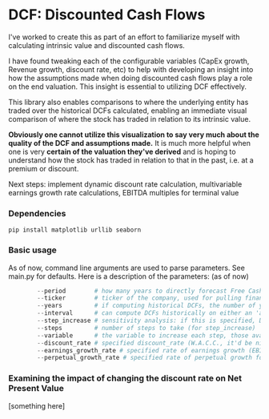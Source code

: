 # DCF: Discounted Cash Flows

I've worked to create this as part of an effort to familiarize myself with calculating intrinsic value and discounted cash flows. 

I have found tweaking each of the configurable variables (CapEx growth, Revenue growth, discount rate, etc) to help with developing an insight into how the assumptions made when doing discounted cash flows play a role on the end valuation. This insight is essential to utilizing DCF effectively.

This library also enables comparisons to where the underlying entity has traded over the historical DCFs calculated, enabling an immediate visual comparison of where the stock has traded in relation to its intrinsic value.

**Obviously one cannot utilize this visualization to say very much about the quality of the DCF and assumptions made.** It is much more helpful when one is very __certain of the valuation they've derived__ and is hoping to understand how the stock has traded in relation to that in the past, i.e. at a premium or discount.

Next steps: implement dynamic discount rate calculation, multivariable earnings growth rate calculations, EBITDA multiples for terminal value

### Dependencies

```pip install matplotlib urllib seaborn```

### Basic usage

As of now, command line arguments are used to parse parameters. See main.py for defaults. Here is a description of the parameters: (as of now)

```python main.py \
        --period        # how many years to directly forecast Free Cash Flows to Firm
        --ticker        # ticker of the company, used for pulling financials
        --years         # if computing historical DCFs, the number of years back to compute
        --interval      # can compute DCFs historically on either an 'annual' or 'quarter' basis. if quarter is indicated, total number of DCFS = years * 4
        --step_increase # sensitivity analysis: if this is specified, DCFs will be computed for default + (step_increase * interval_number), showing specifically how changing the underlying assumption impacts valuation
        --steps         # number of steps to take (for step_increase)
        --variable      # the variable to increase each step, those available are: earnings_growth_rate, cap_ex_growth_rate, perpetual_growth_rate, discount_rate, [more to come..]
        --discount_rate # specified discount_rate (W.A.C.C., it'd be nice (i think) if we dynamically calculated this)
        --earnings_growth_rate # specified rate of earnings growth (EBIT)
        --perpetual_growth_rate # specified rate of perpetual growth for calculating terminal value after __period__ years, EBITDA multiples coming
```


### Examining the impact of changing the discount rate on Net Present Value

[something here]
